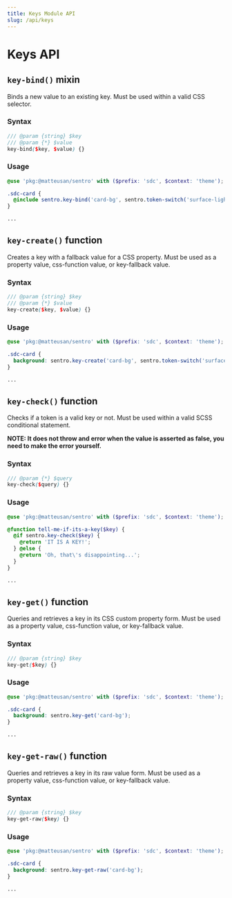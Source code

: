 ```yaml
---
title: Keys Module API
slug: /api/keys
---
```


# Keys API

## `key-bind()` mixin

Binds a new value to an existing key. Must be used within a valid CSS selector.

### Syntax

```scss
/// @param {string} $key
/// @param {*} $value
key-bind($key, $value) {}
```

### Usage

```scss
@use 'pkg:@matteusan/sentro' with ($prefix: 'sdc', $context: 'theme');

.sdc-card {
  @include sentro.key-bind('card-bg', sentro.token-switch('surface-light'));
}

...
```

## `key-create()` function

Creates a key with a fallback value for a CSS property. Must be used as a property value, css-function value, or
key-fallback value.

### Syntax

```scss
/// @param {string} $key
/// @param {*} $value
key-create($key, $value) {}
```

### Usage

```scss
@use 'pkg:@matteusan/sentro' with ($prefix: 'sdc', $context: 'theme');

.sdc-card {
  background: sentro.key-create('card-bg', sentro.token-switch('surface-light'));
}

...
```

## `key-check()` function

Checks if a token is a valid key or not. Must be used within a valid SCSS conditional statement.

**NOTE: It does not throw and error when the value is asserted as false, you need to make the error yourself.**

### Syntax

```scss
/// @param {*} $query
key-check($query) {}
```

### Usage

```scss
@use 'pkg:@matteusan/sentro' with ($prefix: 'sdc', $context: 'theme');

@function tell-me-if-its-a-key($key) {
  @if sentro.key-check($key) {
    @return 'IT IS A KEY!';
  } @else {
    @return 'Oh, that\'s disappointing...';
  }
}

...
```

## `key-get()` function

Queries and retrieves a key in its CSS custom property form. Must be used as a property value, css-function value, or
key-fallback value.

### Syntax

```scss
/// @param {string} $key
key-get($key) {}
```

### Usage

```scss
@use 'pkg:@matteusan/sentro' with ($prefix: 'sdc', $context: 'theme');

.sdc-card {
  background: sentro.key-get('card-bg');
}

...
```

## `key-get-raw()` function

Queries and retrieves a key in its raw value form. Must be used as a property value, css-function value, or key-fallback
value.

### Syntax

```scss
/// @param {string} $key
key-get-raw($key) {}
```

### Usage

```scss
@use 'pkg:@matteusan/sentro' with ($prefix: 'sdc', $context: 'theme');

.sdc-card {
  background: sentro.key-get-raw('card-bg');
}

...
```